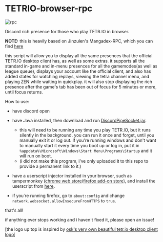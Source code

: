# TETRIO-browser-rpc
![rpc](https://user-images.githubusercontent.com/14810839/99894328-26ceeb00-2c51-11eb-92a6-3476fa3cf268.png)

Discord rich presence for those who play TETR.IO in browser.

**NOTE:** this is heavily based on Jinzulen's Mangadex-RPC, which you can find [here](https://github.com/Jinzulen/Mangadex-RPC)

this script will allow you to display all the same presences that the official TETR.IO desktop client has, as well as some extras. it supports all the standard in-game and in-menu presences for all the gamemodes(as well as league queue), displays your account like the official client, and also has added states for watching replays, viewing the tetra channel menu, and playing ZEN while waiting in quickplay. it will also stop displaying the rich presence after the game's tab has been out of focus for 5 minutes or more, until focus returns.

How to use:
* have discord open

* have Java installed, then download and run [DiscordPipeSocket.jar](https://github.com/PATXS/TETRIO-browser-rpc/raw/main/DiscordPipeSocket.jar).

  * this will need to be running any time you play TETR.IO, but it runs silently in the background. you can run it once and forget, until you manually exit it or log out. if you're running windows and don't want to manually start it every time you boot up or log in, put it in `%appdata%\Microsoft\Windows\Start Menu\Programs\Startup` and it will run on boot.
  * (i did not make this program, i've only uploaded it to this repo to provide a permanent link to it.)
  
* have a userscript injector installed in your browser, such as tampermonkey ([chrome web store](https://chrome.google.com/webstore/detail/tampermonkey/dhdgffkkebhmkfjojejmpbldmpobfkfo)/[firefox add-on store](https://addons.mozilla.org/en-US/firefox/addon/tampermonkey/)), and install the userscript from [here](https://raw.githubusercontent.com/PATXS/TETRIO-browser-rpc/main/TETRIO-RPC.js).

* if you're running firefox, go to `about:config` and change `network.websocket.allowInsecureFromHTTPS` to `true`.

that's all!

if anything ever stops working and i haven't fixed it, please open an issue!

[the logo up top is inspired by [osk's very own beautiful tetr.io desktop client logo](https://kagari.moe/outer_assets/tetrio/logo-desktop.png)]
